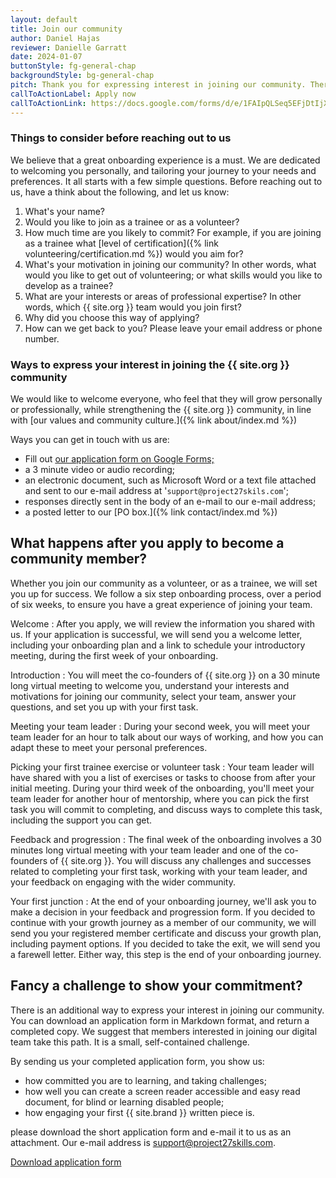 ```yaml
---
layout: default
title: Join our community
author: Daniel Hajas
reviewer: Danielle Garratt
date: 2024-01-07
buttonStyle: fg-general-chap
backgroundStyle: bg-general-chap
pitch: Thank you for expressing interest in joining our community. There are multiple ways you can do just that. We'll show you how, or you can apply straight away and find out what's next during your onboarding experience.
callToActionLabel: Apply now
callToActionLink: https://docs.google.com/forms/d/e/1FAIpQLSeq5EFjDtIjXKPDgu8l9YYBwfP7gnrop7uKOTRoIxtZZQTRwQ/viewform?usp=sf_link
---
```


### Things to consider before reaching out to us

We believe that a great onboarding experience is a must.
We are dedicated to welcoming you personally, and tailoring your journey to your needs and preferences.
It all starts with a few simple questions.
Before reaching out to us, have a think about the following, and let us know:

1. What's your name?
2. Would you like to join as a trainee or as a volunteer?
3. How much time are you likely to commit? For example, if you are joining as a trainee what [level of certification]({% link volunteering/certification.md %}) would you aim for?
4. What's your motivation in joining our community? In other words, what would you like to get out of volunteering; or what skills would you like to develop as a trainee?
5. What are your interests or areas of professional expertise? In other words, which {{ site.org }} team would you join first?
6. Why did you choose this way of applying?
7. How can we get back to you? Please leave your email address or phone number.

### Ways to express your interest in joining the {{ site.org }} community

We would like to welcome everyone, who feel that they will grow personally or professionally, while strengthening the {{ site.org }} community, in line with [our values and community culture.]({% link about/index.md %})

Ways you can get in touch with us are:

+ Fill out [our application form on Google Forms;](https://docs.google.com/forms/d/e/1FAIpQLSeq5EFjDtIjXKPDgu8l9YYBwfP7gnrop7uKOTRoIxtZZQTRwQ/viewform?usp=sf_link)
+ a 3 minute video or audio recording;
+ an electronic document, such as Microsoft Word or a text file attached and sent to our e-mail address at '`support@project27skils.com`';
+ responses directly sent in the body of an e-mail to our e-mail address;
+ a posted letter to our [PO box.]({% link contact/index.md %})

## What happens after you apply to become a community member?

Whether you join our community as a volunteer, or as a trainee, we will set you up for success.
We follow a six step onboarding process, over a period of six weeks,  to ensure you have a great experience of joining your team.

Welcome
: After you apply, we will review the information you shared with us. If your application is successful, we will send you a welcome letter, including your onboarding plan and a link to schedule your introductory meeting, during the first week of your onboarding.

Introduction
: You will meet the co-founders of {{ site.org }} on a 30 minute long virtual meeting to welcome you, understand your interests and motivations for joining our community, select your team, answer your questions, and set you up with your first task.

Meeting your team leader
: During your second week, you will meet your team leader for an hour to talk about our ways of working, and how you can adapt these to meet your personal preferences.

Picking your first trainee exercise or volunteer task
: Your team leader will have shared with you a list of exercises or tasks to choose from after your initial meeting. During your third week of the onboarding, you'll meet your team leader for another hour of mentorship, where you can pick the first task you will commit to completing, and discuss ways to complete this task, including the support you can get.

Feedback and progression
: The final week of the onboarding involves a 30 minutes long virtual meeting with your team leader and one of the co-founders of {{ site.org }}. You will discuss any challenges and successes related to completing your first task, working with your team leader, and your feedback on engaging with the wider community.

Your first junction
: At the end of your onboarding journey, we'll ask you to make a decision in your feedback and progression form. If you decided to continue with your growth journey as a member of our community, we will send you your registered member certificate and discuss your growth plan, including payment options. If you decided to take the exit, we will send you a farewell letter. Either way, this step is the end of your onboarding journey.

## Fancy a challenge to show your commitment?

There is an additional way to express your interest in joining our community.
You can download an application form in Markdown format, and return a completed copy.
We suggest that members interested in joining our digital team take this path.
It is a small, self-contained challenge.

By sending us your completed application form, you show us:

* how committed you are to learning, and taking challenges;
* how well you can create a screen reader accessible and easy read document, for blind or learning disabled people;
* how engaging your first {{ site.brand }} written piece is.

please download the short application form and e-mail it to us as an attachment. Our e-mail address is support@project27skills.com.

<a class="{{ page.buttonStyle }}" href="{{ '/assets/documents/Project27--Application-form-for-volunteers.md' | prepend: site.baseurl}}" download="Project27 - Application form for volunteers">
Download application form
</a>